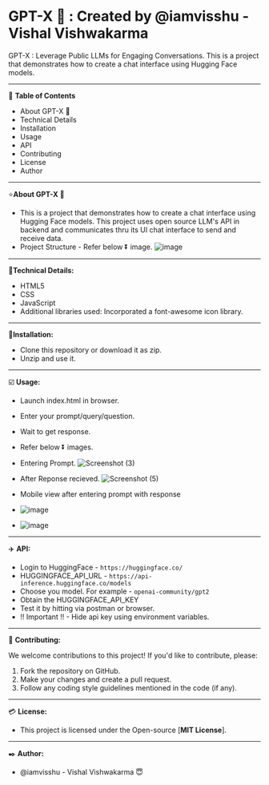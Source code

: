 # GPT-X 💬 : Created by @iamvisshu - Vishal Vishwakarma
GPT-X : Leverage Public LLMs for Engaging Conversations. This is a project that demonstrates how to create a chat interface using Hugging Face models.
	
---

📃 **Table of Contents**

* About GPT-X 💬
* Technical Details
* Installation
* Usage
* API
* Contributing
* License
* Author
	
---

⭐**About GPT-X 💬**

  * This is a project that demonstrates how to create a chat interface using Hugging Face models. This project uses open source LLM's API in backend and communicates thru its UI chat interface to send and receive data.
  * Project Structure - Refer below ⏬ image.
    ![image](https://github.com/iamvisshu/GPT-X/assets/53083619/0d5185c2-804d-4ff8-8f07-a053ac006a36)

 
---

🔨**Technical Details:**
* HTML5
* CSS
* JavaScript
* Additional libraries used: Incorporated a font-awesome icon library.

---

🔧**Installation:**

* Clone this repository or download it as zip.
* Unzip and use it.
---

☑️ **Usage:**

* Launch index.html in browser.
* Enter your prompt/query/question.
* Wait to get response.
* Refer below ⏬ images.
* Entering Prompt.
  ![Screenshot (3)](https://github.com/iamvisshu/GPT-X/assets/53083619/8e85631e-8f5c-4069-845c-0e7969559028)

* After Reponse recieved.
![Screenshot (5)](https://github.com/iamvisshu/GPT-X/assets/53083619/923e2bed-033f-4832-af79-95746abac74f)

* Mobile view after entering prompt with response
* ![image](https://github.com/iamvisshu/GPT-X/assets/53083619/95f03bfc-9e6e-4865-bde4-c2a2cbc8d5a2)
* ![image](https://github.com/iamvisshu/GPT-X/assets/53083619/0e7b796c-2946-46ec-a4c7-a9dd3d2db138)


---

✈️ **API:**

* Login to HuggingFace - `https://huggingface.co/`
* HUGGINGFACE_API_URL - `https://api-inference.huggingface.co/models`
* Choose you model. For example - ```openai-community/gpt2```
* Obtain the HUGGINGFACE_API_KEY
* Test it by hitting via postman or browser.
* !! Important !! - Hide api key using environment variables.

	
---

👫 **Contributing:**

We welcome contributions to this project! If you'd like to contribute, please:

1. Fork the repository on GitHub.
2. Make your changes and create a pull request.
3. Follow any coding style guidelines mentioned in the code (if any).

---

💳 **License:**

 * This project is licensed under the Open-source [**MIT License**].
 
---

✒️ **Author:**
* @iamvisshu - Vishal Vishwakarma 😇

